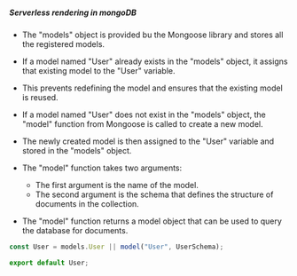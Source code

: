 ##### Serverless rendering in mongoDB

- The "models" object is provided bu the Mongoose library and stores all the registered models.
- If a model named "User" already exists in the "models" object, it assigns that existing model to the "User" variable.
- This prevents redefining the model and ensures that the existing model is reused.

- If a model named "User" does not exist in the "models" object, the "model" function from Mongoose is called to create a new model.
- The newly created model is then assigned to the "User" variable and stored in the "models" object.

- The "model" function takes two arguments:

  - The first argument is the name of the model.
  - The second argument is the schema that defines the structure of documents in the collection.

- The "model" function returns a model object that can be used to query the database for documents.

```js
const User = models.User || model("User", UserSchema);

export default User;
```

